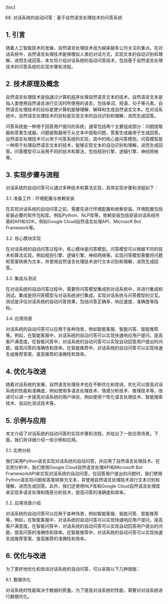 
[toc]                    
                
                
88. 对话系统的自动问答：基于自然语言处理技术的问答系统

## 1. 引言

随着人工智能技术的发展，自然语言处理技术成为越来越多公司关注的重点。在对话系统中，自然语言处理技术能够模拟人类的对话方式，实现文本的自动识别和理解，进而生成回答。本文将介绍对话系统的自动问答技术，包括基于自然语言处理技术的问答系统的实现步骤和流程。

## 2. 技术原理及概念

自然语言处理技术是指通过计算机程序处理自然语言文本的技术。自然语言文本是指人类使用自然语言进行交流时所使用的语言，包括单词、短语、句子等元素。自然语言处理技术的目标是使计算机能够理解、解释和生成自然语言文本。在对话系统中，自然语言处理技术的目标是实现文本的自动识别和理解，进而生成回答。

问答系统是一种用于回答用户提问的系统，通常包括两个主要组成部分：问题提取器和答案生成器。问题提取器用于从文本中提取问题，答案生成器用于生成回答。自然语言处理技术可以用于问答系统的实现，其中的核心是问答模型。问答模型是一种用于处理自然语言文本的技术，能够实现文本的自动识别和理解，进而生成回答。问答模型可以采用不同的技术和算法，包括规则引擎、逻辑引擎、神经网络等。

## 3. 实现步骤与流程

对话系统的自动问答可以通过多种技术和算法实现，具体实现步骤和流程如下：

3.1. 准备工作：环境配置与依赖安装

在实现对话系统的自动问答之前，需要先进行环境配置和依赖安装。环境配置包括安装必要的软件包和库，例如Python、NLP库等。依赖安装包括安装对话系统所需的API和SDK，例如Google Cloud自然语言处理API、Microsoft Bot Framework等。

3.2. 核心模块实现

在对话系统的自动问答过程中，核心模块是问答模型。问答模型可以根据不同的技术和算法实现，例如规则引擎、逻辑引擎、神经网络等。实现问答模型需要将问题和答案转换为文本，并使用自然语言处理技术进行文本识别和理解，进而生成回答。

3.3. 集成与测试

在对话系统的自动问答过程中，需要将问答模型集成到对话系统中，并进行集成和测试。集成是将问答模型与对话系统进行集成，实现对话系统与问答模型的交互。测试是评估对话系统的自动问答效果，包括问答正确率、响应速度、准确度等指标。

3.4. 应用场景

对话系统的自动问答可以应用于各种场景，例如智能客服、智能问答、智能推荐等。例如，在智能客服中，对话系统的自动问答可以实现快速响应用户提问，提高客户满意度。在智能问答中，对话系统的自动问答可以实现自动回答用户提出的问题，提高问答的准确性和效率。在智能推荐中，对话系统的自动问答可以实现快速生成推荐答案，提高推荐的准确性和效率。

## 4. 优化与改进

随着对话系统的发展，自然语言处理技术也在不断优化和改进。优化可以提高对话系统的性能和准确度，例如使用多语言处理技术、情感分析技术、推理技术等。改进可以进一步提高对话系统的用户体验，例如使用个性化语言处理技术、智能搜索技术、自动化测试技术等。

## 5. 示例与应用

本文介绍了对话系统的自动问答的实现步骤和流程，并给出了一些应用场景。下面，我们将详细介绍一些示例和应用。

5.1. 实例分析

我们采用Python语言实现对话系统的自动问答，并应用了自然语言处理技术。在实例分析中，我们使用Google Cloud自然语言处理API和Microsoft Bot FrameworkAPI来实现对话系统的自动问答。在回答用户提出的问题时，我们使用Python语言将问题和答案转换为文本，并使用自然语言处理技术进行文本识别和理解，进而生成回答。此外，我们还使用NLP库和Google Cloud自然语言处理库来实现多语言处理和情感分析技术，提高问答的准确度和效率。

5.2. 应用场景介绍

对话系统的自动问答可以应用于各种场景，例如智能客服、智能问答、智能推荐等。例如，在智能客服中，对话系统的自动问答可以实现快速响应用户提问，提高客户满意度。在智能问答中，对话系统的自动问答可以实现自动回答用户提出的问题，提高问答的准确性和效率。在智能推荐中，对话系统的自动问答可以实现快速生成推荐答案，提高推荐的准确性和效率。

## 6. 优化与改进

为了更好地优化和改进对话系统的自动问答，可以采取以下几种措施：

6.1. 数据优化

对话系统的性能取决于数据的质量。为了提高对话系统的性能，需要对对话系统进行数据优化。

